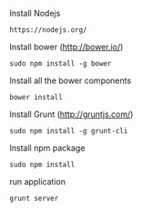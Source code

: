 Install Nodejs

    https://nodejs.org/

Install bower (http://bower.io/)

    sudo npm install -g bower

Install all the bower components
    
    bower install

Install Grunt (http://gruntjs.com/)

    sudo npm install -g grunt-cli

Install npm package

    sudo npm install

run application

    grunt server


